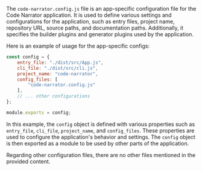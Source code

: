 The `code-narrator.config.js` file is an app-specific configuration file for the Code Narrator application. It is used to define various settings and configurations for the application, such as entry files, project name, repository URL, source paths, and documentation paths. Additionally, it specifies the builder plugins and generator plugins used by the application.

Here is an example of usage for the app-specific configs:

```javascript
const config = {
    entry_file: "./dist/src/App.js",
    cli_file: "./dist/src/cli.js",
    project_name: "code-narrator",
    config_files: [
        "code-narrator.config.js"
    ],
    // ... other configurations
};

module.exports = config;
```

In this example, the `config` object is defined with various properties such as `entry_file`, `cli_file`, `project_name`, and `config_files`. These properties are used to configure the application's behavior and settings. The `config` object is then exported as a module to be used by other parts of the application.

Regarding other configuration files, there are no other files mentioned in the provided content.